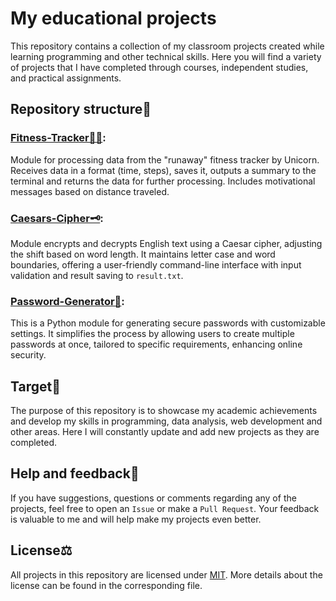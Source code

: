 # My educational projects

This repository contains a collection of my classroom projects created while learning programming and other technical skills.
Here you will find a variety of projects that I have completed through courses, independent studies, and practical assignments.

## Repository structure🌲

### [Fitness-Tracker🏃‍♂️](./fitness_tracker): 
Module for processing data from the "runaway" fitness tracker by Unicorn. Receives data in a format (time, steps), saves it, outputs a summary to the terminal and returns the data for further processing. Includes motivational messages based on distance traveled.

### [Caesars-Cipher🗝️](./caesars_cipher): 
Module encrypts and decrypts English text using a Caesar cipher, adjusting the shift based on word length. It maintains letter case and word boundaries, offering a user-friendly command-line interface with input validation and result saving to ```result.txt```.

### [Password-Generator🔐](./password_generator):
This is a Python module for generating secure passwords with customizable settings. It simplifies the process by allowing users to create multiple passwords at once, tailored to specific requirements, enhancing online security.

## Target🎯
The purpose of this repository is to showcase my academic achievements and develop my skills in programming, data analysis, web development and other areas.
Here I will constantly update and add new projects as they are completed.

## Help and feedback🩼
If you have suggestions, questions or comments regarding any of the projects, feel free to open an ```Issue``` or make a ```Pull Request```. Your feedback is valuable to me and will help make my projects even better.

## License⚖️
All projects in this repository are licensed under [MIT](./LICENSE.txt).
More details about the license can be found in the corresponding file.